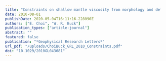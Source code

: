 ```yaml
---
title: "Constraints on shallow mantle viscosity from morphology and deformation of fast-spreading ridges"
date: 2010-08-01
publishDate: 2020-05-04T16:11:16.228090Z
authors: ["E. Choi", "W. R. Buck"]
publication_types: ["article-journal"]
abstract: ""
featured: false
publication: "*Geophysical Research Letters*"
url_pdf: "/uploads/ChoiBuck_GRL_2010_Constraints.pdf"
doi: "10.1029/2010GL043681"
---
```


